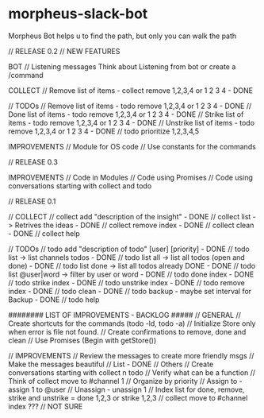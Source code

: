 # morpheus-slack-bot
Morpheus Bot helps u to find the path, but only you can walk the path

// RELEASE 0.2
// NEW FEATURES

BOT
// Listening messages
  Think about Listening from bot or create a /command

COLLECT
// Remove list of items - collect remove 1,2,3,4 or 1 2 3 4 - DONE

// TODOs
// Remove list of items - todo remove 1,2,3,4 or 1 2 3 4    - DONE
// Done list of items - todo remove 1,2,3,4 or 1 2 3 4      - DONE
// Strike list of items - todo remove 1,2,3,4 or 1 2 3 4    - DONE
// Unstrike list of items - todo remove 1,2,3,4 or 1 2 3 4  - DONE
// todo prioritize 1,2,3,4,5

IMPROVEMENTS
// Module for OS code
// Use constants for the commands

// RELEASE 0.3

IMPROVEMENTS
// Code in Modules
// Code using Promises
// Code using conversations starting with collect and todo



// RELEASE 0.1

// COLLECT
// collect add "description of the insight" - DONE
// collect list -> Retrives the ideas       - DONE
// collect remove index                     - DONE
// collect clean                            - DONE
// collect help

// TODOs
// todo add "description of todo" [user] [priority]     - DONE
// todo list -> list channels todos                     - DONE
// todo list all -> list all todos (open and done)      - DONE
// todo list done -> list all todos already DONE        - DONE
// todo list @user|word -> filter by user or word       - DONE
// todo done index                                      - DONE
// todo strike index                                    - DONE
// todo unstrike index                                  - DONE
// todo remove index                                    - DONE
// todo clean                                           - DONE
// todo backup - maybe set interval for Backup          - DONE
// todo help

######## LIST OF IMPROVEMENTS - BACKLOG #####
// GENERAL
// Create shortcuts for the commands (todo -ld, todo -a)
// Initialize Store only when error is file not found.
// Create confirmations to remove, done and clean
// Use Promises (Begin with getStore())

// IMPROVEMENTS
// Review the messages to create more friendly msgs
    // Make the messages beautiful
      // List - DONE
      // Others
// Create conversations starting with collect n todo
// Verify what can be a function
// Think of collect move to #channel 1
// Organize by priority
// Assign to - assign 1 to @user
// Unassign - unassign 1
// Index list for done, remove, strike and unstrike = done 1,2,3 or strike 1,2,3
// collect move to #channel index ??? // NOT SURE
